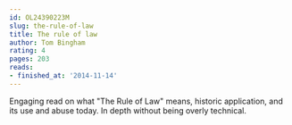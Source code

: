 ```yaml
---
id: OL24390223M
slug: the-rule-of-law
title: The rule of law
author: Tom Bingham
rating: 4
pages: 203
reads:
- finished_at: '2014-11-14'
---
```

Engaging read on what "The Rule of Law" means, historic application, and its use and abuse today. In depth without being overly technical.
